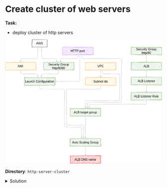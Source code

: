 # Create cluster of web servers

**Task:**
- deploy cluster of http servers

![cluster of http servers](http-server-cluster.drawio.png)

**Directory**: `http-server-cluster`

<details>
<summary>Solution</summary>

<details>
<summary>Use AWS provider</summary>

- use `provider "<PROVIDER_NAME>" {}` syntax
- use `eu-cental-1` region
</details>

<details>
<summary>Create AMI Data source for Launch Configuration</summary>

- use `data "<PROVIDER>_<DATASOURCE_TYPE>" "LOCAL_NAME"` syntax
- use Canonical owner id
- use most recent image
- use Ubuntu 18.04 for name filter
</details>

<details>
<summary>Use input variable for security group http port</summary>

- use `variable "<NAME>" {}` syntax
- use port `8080` as default value
- add description
</details>

<details>
<summary>Create Security Group for Launch Configuration</summary>

- add name
- use port value from variable
- allow incoming traffic from all IPs to port from variable
</details>

<details>
<summary>Create Launch Configuration for Auto Scaling Group</summary>

- use image id from AMI datasource
- use `t2.micro` instance type
- use id of previously created security group
- use `user_data` for starting httpd server with port from variable
- use `create_before_destroy` lifecycle settings because
    - launch configuration is immutable
    - we need create new launch configuration before destroying old
    - by default Terraform destroys old resource than creates new

</details>

<details>
<summary>Fetch default VPC for Subnet ids</summary>

- use default VPC
</details>

<details>
<summary>Fetch Subnet ids from default VPC for AWG</summary>

- use VPC id

</details>

<details>
<summary>Create Auto Scaling Group</summary>

- set VPC zone identifier from Subnet ids
- use previously created launch configuration
- deploy from 2 to 10 instances
- add name with `tag.key = 'Name'`, use `propagate_at_launch` to propagate tag to EC2 instances
- use launch configuration name as `name_prefix` to re-create ASG if launch configuration was changed
- set health check type
- set target group ARNs

</details>

<details>
<summary>Create Load balancer</summary>

- add name
- use Application LB type
- use previously created subnets ids as value for `subnets`
- use security group

</details>

<details>
<summary>Create Load balancer listener</summary>

- set Load Balancer ARN
- set protocol
- set port
- set fixed response as default action
    - set content type
    - set message body
    - set status code
</details>

<details>
<summary>Create Security group for Load balancer</summary>

- set name
- configure incoming traffic
    - allow tcp traffic from all ips
    - open 80 port
- configure outgoing traffic
    - allow all outbound requests
</details>

<details>
<summary>Create Target group</summary>

- set name
- set port from env var for HTTP server
- set protocol
- set VPC id
- set health check parameters
    - path
    - protocol
    - matcher (port number)
    - interval
    - timeout
    - healthy threshold
    - unhealthy threshold
</details>

<details>
<summary>ALB Listener Rule</summary>

- set ALB Listener ARN
- set priority
- set path pattern to condition
- set action
    - forward to ALB Target Group

</details>

<details>
<summary>Output ALB DNS name</summary>

- use `dns_name` attribute
- add description

</details>

</details>